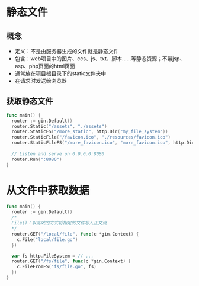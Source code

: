  





# 静态文件

## 概念

- 定义：不是由服务器生成的文件就是静态文件
- 包含：web项目中的图片、ccs、js、txt、脚本……等静态资源；不带jsp、asp、php页面的html页面
- 通常放在项目根目录下的static文件夹中
- 在请求时发送给浏览器



## 获取静态文件

```go
func main() {
  router := gin.Default()
  router.Static("/assets", "./assets")
  router.StaticFS("/more_static", http.Dir("my_file_system"))
  router.StaticFile("/favicon.ico", "./resources/favicon.ico")
  router.StaticFileFS("/more_favicon.ico", "more_favicon.ico", http.Dir("my_file_system"))
  
  // Listen and serve on 0.0.0.0:8080
  router.Run(":8080")
}
```





# 从文件中获取数据

```go
func main() {
  router := gin.Default()
  /*
  File()：以高效的方式将指定的文件写入正文流
  */
  router.GET("/local/file", func(c *gin.Context) {
    c.File("local/file.go")
  })

  var fs http.FileSystem = // ...
  router.GET("/fs/file", func(c *gin.Context) {
    c.FileFromFS("fs/file.go", fs)
  })
}

```


